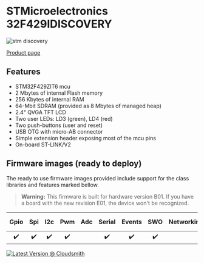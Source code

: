 # STMicroelectronics 32F429IDISCOVERY

![stm discovery](../../images/reference-targets/stm32f429i-disco.jpg)

[Product page](https://www.st.com/en/evaluation-tools/32f429idiscovery.html)

## Features

- STM32F429ZIT6 mcu
- 2 Mbytes of internal Flash memory
- 256 Kbytes of internal RAM
- 64-Mbit SDRAM (provided as 8 Mbytes of managed heap)
- 2.4" QVGA TFT LCD
- Two user LEDs: LD3 (green), LD4 (red)
- Two push-buttons (user and reset)
- USB OTG with micro-AB connector
- Simple extension header exposing most of the mcu pins
- On-board ST-LINK/V2

## Firmware images (ready to deploy)

The ready to use firmware images provided include support for the class libraries and features marked bellow.

> **Warning:** This firmware is built for hardware version B01. If you have a board with the new revision E01, the device won't be recognized.

| Gpio | Spi | I2c | Pwm | Adc | Serial | Events | SWO | Networking | Large Heap |
|:---:|:---:|:---:|:---:|:---:|:---:|:---:|:---:|:---:|:---:|
| :heavy_check_mark: | :heavy_check_mark: | :heavy_check_mark: | :heavy_check_mark: | | :heavy_check_mark: | :heavy_check_mark: | :heavy_check_mark: | | :heavy_check_mark: |

[![Latest Version @ Cloudsmith](https://api-prd.cloudsmith.io/v1/badges/version/net-nanoframework/nanoframework-images/raw/ST_STM32F429I_DISCOVERY/latest/x/?render=true)](https://cloudsmith.io/~net-nanoframework/repos/nanoframework-images/packages/detail/raw/ST_STM32F429I_DISCOVERY/latest/)
